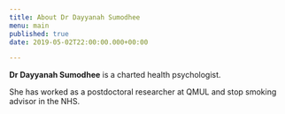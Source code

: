 ```yaml
---
title: About Dr Dayyanah Sumodhee
menu: main
published: true
date: 2019-05-02T22:00:00.000+00:00

---
```

**Dr Dayyanah Sumodhee** is a charted health psychologist.

She has worked as a postdoctoral researcher at QMUL and stop smoking advisor in the NHS.
